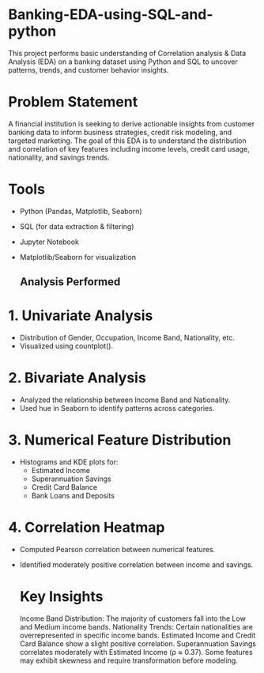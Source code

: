 # Banking-EDA-using-SQL-and-python
This project performs basic understanding of Correlation analysis & Data Analysis (EDA) on a banking dataset using Python and  SQL to uncover patterns, trends, and customer behavior insights.

 # Problem Statement

A financial institution is seeking to derive actionable insights from customer banking data to inform business strategies, credit risk modeling, and targeted marketing. The goal of this EDA is to understand the distribution and correlation of key features including income levels, credit card usage, nationality, and savings trends.

# Tools
- Python (Pandas, Matplotlib, Seaborn)
- SQL (for data extraction & filtering)
- Jupyter Notebook
- Matplotlib/Seaborn for visualization

  ## Analysis Performed

# 1. Univariate Analysis
- Distribution of Gender, Occupation, Income Band, Nationality, etc.
- Visualized using countplot().

# 2. Bivariate Analysis
- Analyzed the relationship between Income Band and Nationality.
- Used hue in Seaborn to identify patterns across categories.

# 3. Numerical Feature Distribution
- Histograms and KDE plots for:
  - Estimated Income
  - Superannuation Savings
  - Credit Card Balance
  - Bank Loans and Deposits

# 4. Correlation Heatmap
- Computed Pearson correlation between numerical features.
- Identified moderately positive correlation between income and savings.

   # Key Insights

  Income Band Distribution: The majority of customers fall into the Low and Medium income bands.
  Nationality Trends: Certain nationalities are overrepresented in specific income bands.
  Estimated Income and Credit Card Balance show a slight positive correlation.
  Superannuation Savings correlates moderately with Estimated Income (ρ ≈ 0.37).
  Some features may exhibit skewness and require transformation before modeling.
